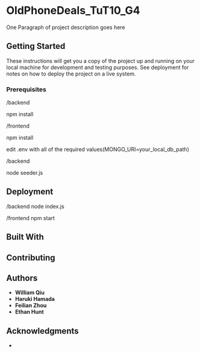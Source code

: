 # OldPhoneDeals_TuT10_G4

One Paragraph of project description goes here

## Getting Started

These instructions will get you a copy of the project up and running on your local machine for development and testing purposes. See deployment for notes on how to deploy the project on a live system.

### Prerequisites

/backend

npm install 

/frontend

npm install

edit .env with all of the required values(MONGO_URI=your_local_db_path)

/backend 
<!-- to import the JSON data to db -->
node seeder.js 


## Deployment

/backend
node index.js

/frontend
npm start


## Built With



## Contributing




## Authors

* **William Qiu** 
* **Haruki Hamada**
* **Feilian Zhou**
* **Ethan Hunt**



## Acknowledgments

* 